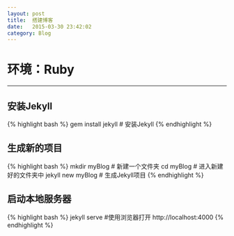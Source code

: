 ```yaml
---
layout: post
title:  搭建博客
date:   2015-03-30 23:42:02
category: Blog
---
```

# 环境：Ruby

- - - 


## 安装Jekyll

{% highlight bash %}
gem install jekyll # 安装Jekyll
{% endhighlight %}

## 生成新的项目

{% highlight bash %}
mkdir myBlog       # 新建一个文件夹
cd myBlog          # 进入新建好的文件夹中
jekyll new myBlog  # 生成Jekyll项目
{% endhighlight %}

## 启动本地服务器

{% highlight bash %}
jekyll serve       #使用浏览器打开 http://localhost:4000 
{% endhighlight %}
